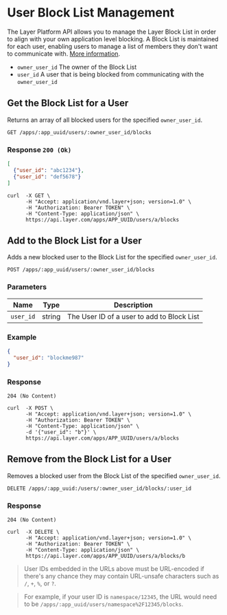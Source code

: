 # User Block List Management
The Layer Platform API allows you to manage the Layer Block List in order to align with your own application level blocking. A Block List is maintained for each user, enabling users to manage a list of members they don't want to communicate with. [More information](https://support.layer.com/hc/en-us/articles/204050814-What-happens-when-I-apply-a-Block-policy).

* `owner_user_id` The owner of the Block List
* `user_id`  A user that is being blocked from communicating with the `owner_user_id`

## Get the Block List for a User
Returns an array of all blocked users for the specified `owner_user_id`.

```request
GET /apps/:app_uuid/users/:owner_user_id/blocks
```

### Response `200 (Ok)`
```json
[
  {"user_id": "abc1234"},
  {"user_id": "def5678"}
]
```

```console
curl  -X GET \
      -H "Accept: application/vnd.layer+json; version=1.0" \
      -H "Authorization: Bearer TOKEN" \
      -H "Content-Type: application/json" \
      https://api.layer.com/apps/APP_UUID/users/a/blocks
```

## Add to the Block List for a User
Adds a new blocked user to the Block List for the specified `owner_user_id`.

```request
POST /apps/:app_uuid/users/:owner_user_id/blocks
```

### Parameters
| Name       |  Type | Description  |
|------------|-------|--------------|
| `user_id`  | string | The User ID of a user to add to Block List |

### Example
```json
{
  "user_id": "blockme987"
}
```

### Response
```text
204 (No Content)
```

```console
curl  -X POST \
      -H "Accept: application/vnd.layer+json; version=1.0" \
      -H "Authorization: Bearer TOKEN" \
      -H "Content-Type: application/json" \
      -d '{"user_id": "b"}' \
      https://api.layer.com/apps/APP_UUID/users/a/blocks
```

## Remove from the Block List for a User
Removes a blocked user from the Block List of the specified `owner_user_id`.

```request
DELETE /apps/:app_uuid:/users/:owner_user_id/blocks/:user_id
```

### Response
```text
204 (No Content)
```

```console
curl  -X DELETE \
      -H "Accept: application/vnd.layer+json; version=1.0" \
      -H "Authorization: Bearer TOKEN" \
      -H "Content-Type: application/json" \
      https://api.layer.com/apps/APP_UUID/users/a/blocks/b
```

> User IDs embedded in the URLs above must be URL-encoded if there's any chance they may contain URL-unsafe characters such as `/`, `+`, `%`, or `?`.

> For example, if your user ID is `namespace/12345`, the URL would need to be `/apps/:app_uuid/users/namespace%2F12345/blocks`.

